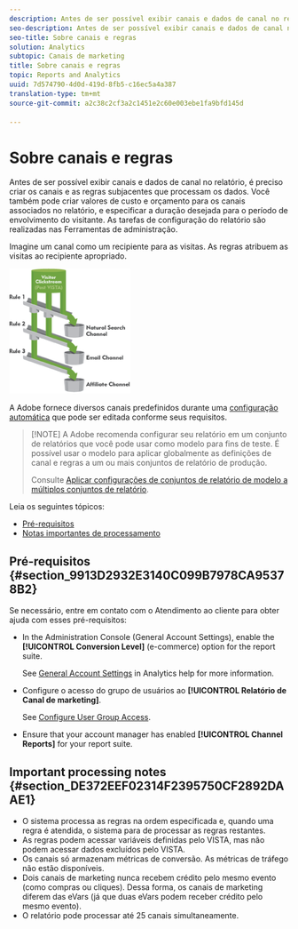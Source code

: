 ```yaml
---
description: Antes de ser possível exibir canais e dados de canal no relatório, é preciso criar os canais e as regras subjacentes que processam os dados. Você também pode criar valores de custo e orçamento para os canais associados no relatório, e especificar a duração desejada para o período de envolvimento do visitante. As tarefas de configuração do relatório são realizadas nas Ferramentas de administração.
seo-description: Antes de ser possível exibir canais e dados de canal no relatório, é preciso criar os canais e as regras subjacentes que processam os dados. Você também pode criar valores de custo e orçamento para os canais associados no relatório, e especificar a duração desejada para o período de envolvimento do visitante. As tarefas de configuração do relatório são realizadas nas Ferramentas de administração.
seo-title: Sobre canais e regras
solution: Analytics
subtopic: Canais de marketing
title: Sobre canais e regras
topic: Reports and Analytics
uuid: 7d574790-4d0d-419d-8fb5-c16ec5a4a387
translation-type: tm+mt
source-git-commit: a2c38c2cf3a2c1451e2c60e003ebe1fa9bfd145d

---
```



# Sobre canais e regras

Antes de ser possível exibir canais e dados de canal no relatório, é preciso criar os canais e as regras subjacentes que processam os dados. Você também pode criar valores de custo e orçamento para os canais associados no relatório, e especificar a duração desejada para o período de envolvimento do visitante. As tarefas de configuração do relatório são realizadas nas Ferramentas de administração.

Imagine um canal como um recipiente para as visitas. As regras atribuem as visitas ao recipiente apropriado.

![](assets/buckets_2.png)

A Adobe fornece diversos canais predefinidos durante uma [configuração automática](../../components/c-marketing-channels/c-channel-autosetup.md#topic_E9ABE9E9E71B4E40A4E7EA9AD2C0372B) que pode ser editada conforme seus requisitos.

> [!NOTE] A Adobe recomenda configurar seu relatório em um conjunto de relatórios que você pode usar como modelo para fins de teste. É possível usar o modelo para aplicar globalmente as definições de canal e regras a um ou mais conjuntos de relatório de produção.
>
>Consulte [Aplicar configurações de conjuntos de relatório de modelo a múltiplos conjuntos de relatório](../../components/c-marketing-channels/t-template.md#task_0DE0A320EDA94FC5A6E5912868B6E2DC).

Leia os seguintes tópicos:

* [Pré-requisitos](../../components/c-marketing-channels/c-channels-rules.md#section_9913D2932E3140C099B7978CA95378B2)
* [Notas importantes de processamento](../../components/c-marketing-channels/c-channels-rules.md#section_DE372EEF02314F2395750CF2892DAAE1)

## Pré-requisitos {#section_9913D2932E3140C099B7978CA95378B2}

Se necessário, entre em contato com o Atendimento ao cliente para obter ajuda com esses pré-requisitos:

* In the Administration Console (General Account Settings), enable the **[!UICONTROL Conversion Level]** (e-commerce) option for the report suite.

   See [General Account Settings](https://marketing.adobe.com/resources/help/en_US/reference/general_acct_settings_admin.html) in Analytics help for more information.

* Configure o acesso do grupo de usuários ao **[!UICONTROL Relatório de Canal de marketing]**.

   See [Configure User Group Access](../../components/c-marketing-channels/t-user-groups.md#task_B156E7527FE94055A43A697338FE8C8C).

* Ensure that your account manager has enabled **[!UICONTROL Channel Reports]** for your report suite.

## Important processing notes {#section_DE372EEF02314F2395750CF2892DAAE1}

* O sistema processa as regras na ordem especificada e, quando uma regra é atendida, o sistema para de processar as regras restantes.
* As regras podem acessar variáveis definidas pelo VISTA, mas não podem acessar dados excluídos pelo VISTA.
* Os canais só armazenam métricas de conversão. As métricas de tráfego não estão disponíveis.
* Dois canais de marketing nunca recebem crédito pelo mesmo evento (como compras ou cliques). Dessa forma, os canais de marketing diferem das eVars (já que duas eVars podem receber crédito pelo mesmo evento).
* O relatório pode processar até 25 canais simultaneamente.

